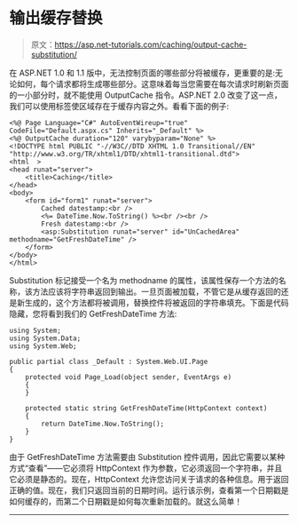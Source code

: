 # 输出缓存替换

> 原文：<https://asp.net-tutorials.com/caching/output-cache-substitution/>

在 ASP.NET 1.0 和 1.1 版中，无法控制页面的哪些部分将被缓存，更重要的是:无论如何，每个请求都将生成哪些部分。这意味着每当您需要在每次请求时刷新页面的一小部分时，就不能使用 OutputCache 指令。ASP.NET 2.0 改变了这一点，我们可以使用<substitution>标签使区域存在于缓存内容之外。看看下面的例子:</substitution>

```
<%@ Page Language="C#" AutoEventWireup="true"  CodeFile="Default.aspx.cs" Inherits="_Default" %>
<%@ OutputCache duration="120" varybyparam="None" %>
<!DOCTYPE html PUBLIC "-//W3C//DTD XHTML 1.0 Transitional//EN" "http://www.w3.org/TR/xhtml1/DTD/xhtml1-transitional.dtd">
<html  >
<head runat="server">
    <title>Caching</title>
</head>
<body>
    <form id="form1" runat="server">
        Cached datestamp:<br />
        <%= DateTime.Now.ToString() %><br /><br />
        Fresh datestamp:<br />
        <asp:Substitution runat="server" id="UnCachedArea" methodname="GetFreshDateTime" />
    </form>
</body>
</html> 
```

Substitution 标记接受一个名为 methodname 的属性，该属性保存一个方法的名称，该方法应该将字符串返回到输出。一旦页面被加载，不管它是从缓存返回的还是新生成的，这个方法都将被调用，替换控件将被返回的字符串填充。下面是代码隐藏，您将看到我们的 GetFreshDateTime 方法:

```
using System;
using System.Data;
using System.Web;

public partial class _Default : System.Web.UI.Page 
{
    protected void Page_Load(object sender, EventArgs e)
    {
    }

    protected static string GetFreshDateTime(HttpContext context)
    {
        return DateTime.Now.ToString();
    }
}
```

由于 GetFreshDateTime 方法需要由 Substitution 控件调用，因此它需要以某种方式“查看”——它必须将 HttpContext 作为参数，它必须返回一个字符串，并且它必须是静态的。现在，HttpContext 允许您访问关于请求的各种信息。用于返回正确的值。现在，我们只返回当前的日期时间。运行该示例，查看第一个日期戳是如何缓存的，而第二个日期戳是如何每次重新加载的。就这么简单！

* * *